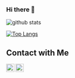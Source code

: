 ### Hi there 👋

![github stats](https://github-readme-stats.vercel.app/api?username=sulaimantok&show_icons=true)

[![Top Langs](https://github-readme-stats.vercel.app/api/top-langs/?username=sulaimantok&show_icons=true&theme=buefy&layout=compact&cache_seconds=1800)](https://github.com/sulaimantok)



## Contact with Me

[<img align="left" alt="SULAIMAN - | LinkedIn" width=22px src="https://cdn.jsdelivr.net/npm/simple-icons@v3/icons/linkedin.svg">][linkedin]
[<img align="left" alt="SULAIMAN | Blogger" width=22px src="https://cdn.jsdelivr.net/npm/simple-icons@v3/icons/blogger.svg">][blogger]

[linkedin]: https://www.linkedin.com/in/sulaiman-28/
[blogger]: https://sulaiman28.blogspot.com
